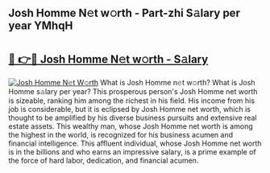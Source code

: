 ## Josh Homme N𝚎t w𝚘rth - Part-zhi S𝚊lary per year YMhqH

# <h2><a href="http://gc0ken.nevu.top/?p=Josh+Homme">🔗 👉🔴 Josh Homme N𝚎t w𝚘rth - S𝚊lary</a></h2>

[![Josh Homme N𝚎t W𝚘rth](https://i.imgur.com/Oavwk0R.jpeg)](http://gc0ken.nevu.top/?p=Josh+Homme)
What is Josh Homme n𝚎t w𝚘rth? What is Josh Homme s𝚊lary per year?
This prosperous person's Josh Homme net worth is sizeable, ranking him among the richest in his field. His income from his job is considerable, but it is eclipsed by Josh Homme net worth, which is thought to be amplified by his diverse business pursuits and extensive real estate assets. This wealthy man, whose Josh Homme net worth is among the highest in the world, is recognized for his business acumen and financial intelligence. This affluent individual, whose Josh Homme net worth is in the billions and who earns an impressive salary, is a prime example of the force of hard labor, dedication, and financial acumen.
